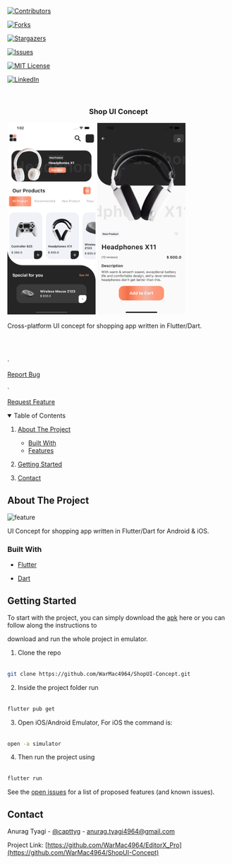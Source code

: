 [![Contributors][contributors-shield]][contributors-url]

[![Forks][forks-shield]][forks-url]

[![Stargazers][stars-shield]][stars-url]

[![Issues][issues-shield]][issues-url]

[![MIT License][license-shield]][license-url]

[![LinkedIn][linkedin-shield]][linkedin-url]

<!-- PROJECT LOGO -->

<br  />

<p  align="center">

<a  href="https://github.com/WarMac4964/ShopUI-Concept">

</a>

<h3  align="center">Shop UI Concept</h3>

<p float="left">
<img  width="200" src="readme/screenshot.png"/>
<img  width="200" src="readme/screenshot2.png"/>

  </p>

<p  align="center">

Cross-platform UI concept for shopping app written in Flutter/Dart.

<br  />

<br  />

·

<a  href="https://github.com/WarMac4964/ShopUI-Concept/issues">Report Bug</a>

·

<a  href="https://github.com/WarMac4964/ShopUI-Concept/issues">Request Feature</a>

</p>

</p>

<!-- TABLE OF CONTENTS -->

<details  open="open">

<summary>Table of Contents</summary>

<ol>

<li>

<a  href="#about-the-project">About The Project</a>

<ul>

<li><a  href="#built-with">Built With</a></li>

<li><a  href="#Feature">Features</a></li>

</ul>

</li>

<li>

<a  href="#getting-started">Getting Started</a>

</li>

<li><a  href="#contact">Contact</a></li>

</ol>

</details>

<!-- ABOUT THE PROJECT -->

## About The Project

<img  src="readme/ShopUI-Concept.gif"  alt="feature"  width="250"  >

UI Concept for shopping app written in Flutter/Dart for Android & iOS.

### Built With

- [Flutter](https://flutter.dev/)

- [Dart](https://dart.dev/)

## Getting Started

To start with the project, you can simply download the [apk]() here or you can follow along the instructions to

download and run the whole project in emulator.

1. Clone the repo

```sh

git clone https://github.com/WarMac4964/ShopUI-Concept.git

```

2. Inside the project folder run

```sh

flutter pub get

```

3. Open iOS/Android Emulator, For iOS the command is:

```sh

open -a simulator

```

4. Then run the project using

```sh

flutter run

```

See the [open issues](https://github.com/WarMac4964/ShopUI-Concept/issues) for a list of proposed features (and known issues).

<!-- CONTACT -->

## Contact

Anurag Tyagi - [@capttyg](https://www.instagram.com/capttyg/) - anurag.tyagi4964@gmail.com

Project Link: [https://github.com/WarMac4964/EditorX_Pro](https://github.com/WarMac4964/ShopUI-Concept)

[contributors-shield]: https://img.shields.io/github/contributors/WarMac4964/ShopUI-Concept.svg?style=for-the-badge
[contributors-url]: https://github.com/WarMac4964/ShopUI-Concept/graphs/contributors
[forks-shield]: https://img.shields.io/github/forks/WarMac4964/ShopUI-Concept.svg?style=for-the-badge
[forks-url]: https://github.com/WarMac4964/ShopUI-Concept/network/members
[stars-shield]: https://img.shields.io/github/stars/WarMac4964/ShopUI-Concept.svg?style=for-the-badge
[stars-url]: https://github.com/WarMac4964/ShopUI-Concept/stargazers
[issues-shield]: https://img.shields.io/github/issues/WarMac4964/ShopUI-Concept.svg?style=for-the-badge
[issues-url]: https://github.com/WarMac4964/ShopUI-Concept/issues
[license-shield]: https://img.shields.io/github/license/WarMac4964/ShopUI-Concept.svg?style=for-the-badge
[license-url]: https://github.com/WarMac4964/ShopUI-Concept/blob/master/LICENSE.txt
[linkedin-shield]: https://img.shields.io/badge/-LinkedIn-black.svg?style=for-the-badge&logo=linkedin&colorB=555
[linkedin-url]: https://www.linkedin.com/in/anurag-tyagi-395425178/
